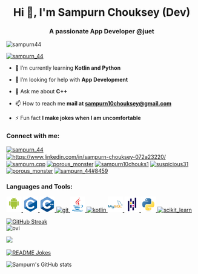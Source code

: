 <h1 align="center">Hi 👋, I'm Sampurn Chouksey (Dev)</h1>
<h3 align="center">A passionate App Developer @juet</h3>

<p align="left"> <img src="https://komarev.com/ghpvc/?username=sampurn44&label=Profile%20views&color=0e75b6&style=flat" alt="sampurn44" /> </p>

<p align="left"> <a href="https://twitter.com/sampurn_44" target="blank"><img src="https://img.shields.io/twitter/follow/sampurn_44?logo=twitter&style=for-the-badge" alt="sampurn_44" /></a> </p>

- 🌱 I’m currently learning **Kotlin and Python**

- 🤝 I’m looking for help with **App Development**

- 💬 Ask me about **C++**

- 📫 How to reach me **mail at sampurn10chouksey@gmail.com**

- ⚡ Fun fact **I make jokes when I am uncomfortable**

<h3 align="left">Connect with me:</h3>
<p align="left">
<a href="https://twitter.com/sampurn_44" target="blank"><img align="center" src="https://raw.githubusercontent.com/rahuldkjain/github-profile-readme-generator/master/src/images/icons/Social/twitter.svg" alt="sampurn_44" height="30" width="40" /></a>
<a href="https://linkedin.com/in/https://www.linkedin.com/in/sampurn-chouksey-072a23220/" target="blank"><img align="center" src="https://raw.githubusercontent.com/rahuldkjain/github-profile-readme-generator/master/src/images/icons/Social/linked-in-alt.svg" alt="https://www.linkedin.com/in/sampurn-chouksey-072a23220/" height="30" width="40" /></a>
<a href="https://instagram.com/sampurn.cpp" target="blank"><img align="center" src="https://raw.githubusercontent.com/rahuldkjain/github-profile-readme-generator/master/src/images/icons/Social/instagram.svg" alt="sampurn.cpp" height="30" width="40" /></a>
<a href="https://www.codechef.com/users/porous_monster" target="blank"><img align="center" src="https://cdn.jsdelivr.net/npm/simple-icons@3.1.0/icons/codechef.svg" alt="porous_monster" height="30" width="40" /></a>
<a href="https://www.hackerrank.com/sampurn10chouks1" target="blank"><img align="center" src="https://raw.githubusercontent.com/rahuldkjain/github-profile-readme-generator/master/src/images/icons/Social/hackerrank.svg" alt="sampurn10chouks1" height="30" width="40" /></a>
<a href="https://codeforces.com/profile/suspicious31" target="blank"><img align="center" src="https://raw.githubusercontent.com/rahuldkjain/github-profile-readme-generator/master/src/images/icons/Social/codeforces.svg" alt="suspicious31" height="30" width="40" /></a>
<a href="https://www.leetcode.com/porous_monster" target="blank"><img align="center" src="https://raw.githubusercontent.com/rahuldkjain/github-profile-readme-generator/master/src/images/icons/Social/leet-code.svg" alt="porous_monster" height="30" width="40" /></a>
<a href="https://discord.gg/sampurn_44#8459" target="blank"><img align="center" src="https://raw.githubusercontent.com/rahuldkjain/github-profile-readme-generator/master/src/images/icons/Social/discord.svg" alt="sampurn_44#8459" height="30" width="40" /></a>
</p>

<h3 align="left">Languages and Tools:</h3>
<p align="left"> <a href="https://developer.android.com" target="_blank" rel="noreferrer"> <img src="https://raw.githubusercontent.com/devicons/devicon/master/icons/android/android-original-wordmark.svg" alt="android" width="40" height="40"/> </a> <a href="https://www.cprogramming.com/" target="_blank" rel="noreferrer"> <img src="https://raw.githubusercontent.com/devicons/devicon/master/icons/c/c-original.svg" alt="c" width="40" height="40"/> </a> <a href="https://www.w3schools.com/cpp/" target="_blank" rel="noreferrer"> <img src="https://raw.githubusercontent.com/devicons/devicon/master/icons/cplusplus/cplusplus-original.svg" alt="cplusplus" width="40" height="40"/> </a> <a href="https://git-scm.com/" target="_blank" rel="noreferrer"> <img src="https://www.vectorlogo.zone/logos/git-scm/git-scm-icon.svg" alt="git" width="40" height="40"/> </a> <a href="https://www.java.com" target="_blank" rel="noreferrer"> <img src="https://raw.githubusercontent.com/devicons/devicon/master/icons/java/java-original.svg" alt="java" width="40" height="40"/> </a> <a href="https://kotlinlang.org" target="_blank" rel="noreferrer"> <img src="https://www.vectorlogo.zone/logos/kotlinlang/kotlinlang-icon.svg" alt="kotlin" width="40" height="40"/> </a> <a href="https://www.mysql.com/" target="_blank" rel="noreferrer"> <img src="https://raw.githubusercontent.com/devicons/devicon/master/icons/mysql/mysql-original-wordmark.svg" alt="mysql" width="40" height="40"/> </a> <a href="https://pandas.pydata.org/" target="_blank" rel="noreferrer"> <img src="https://raw.githubusercontent.com/devicons/devicon/2ae2a900d2f041da66e950e4d48052658d850630/icons/pandas/pandas-original.svg" alt="pandas" width="40" height="40"/> </a> <a href="https://www.python.org" target="_blank" rel="noreferrer"> <img src="https://raw.githubusercontent.com/devicons/devicon/master/icons/python/python-original.svg" alt="python" width="40" height="40"/> </a> <a href="https://scikit-learn.org/" target="_blank" rel="noreferrer"> <img src="https://upload.wikimedia.org/wikipedia/commons/0/05/Scikit_learn_logo_small.svg" alt="scikit_learn" width="40" height="40"/> </a> </p>

[![GitHub Streak](https://streak-stats.demolab.com?user=Sampurn44&theme=python-dark&date_format=M%20j%5B%2C%20Y%5D)](https://git.io/streak-stats)  
<img src="https://github-readme-stats.vercel.app/api/top-langs?username=Sampurn44&show_icons=true&locale=en&layout=compact&theme=chartreuse-dark" alt="ovi" />


<img src="https://github-profile-trophy.vercel.app/?username=Sampurn44&theme=juicyfresh&no-bg=true" />



<a href="https://readme-jokes.vercel.app"><img align="center" src="https://readme-jokes.vercel.app/api" alt="README Jokes"></a>




![Sampurn's GitHub stats](https://github-readme-stats.vercel.app/api?username=Sampurn44&show_icons=true&theme=tokyonight)






<!---
Sampurn44/Sampurn44 is a ✨ special ✨ repository because its `README.md` (this file) appears on your GitHub profile.
You can click the Preview link to take a look at your changes.
--->
